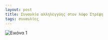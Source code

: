 ```yaml
---
layout: post
title: Συναυλία αλληλεγγύης στον λόφο Στρέφη
tags: συναυλίες
---
```


![Εικόνα 1](https://chief.github.io/public/images/lives/12-09-2011.jpg)

